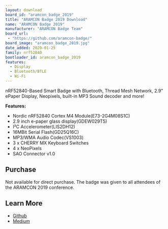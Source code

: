 ```yaml
---
layout: download
board_id: "aramcon_badge_2019"
title: "ARAMCON Badge 2019 Download"
name: "ARAMCON Badge 2019"
manufacturer: "ARAMCON Badge Team"
board_url:
 - "https://github.com/aramcon-badge/"
board_image: "aramcon_badge_2019.jpg"
date_added: 2020-01-25
family: nrf52840
bootloader_id: aramcon_badge_2019
features:
  - Display
  - Bluetooth/BTLE
  - Wi-Fi
---
```


nRF52840-Based Smart Badge with Bluetooth, Thread Mesh Network, 2.9" ePaper Display, Neopixels, built-in MP3 Sound decoder and more!

**Features:**
* Nordic nRF52840 Cortex M4 Module(E73-2G4M08S1C)
* 2.9 inch e-paper glass display(GDEW029T5)
* I²C Accelerometer(LIS2DH12)
* 16MBit Serial Flash(GD25Q16C)
* MP3/WMA Audio Codec(VS1003)
* 3 x CHERRY MX Keyboard Switches
* 4 x NeoPixels
* SAO Connector v1.0

## Purchase
Not available for direct purchase. The badge was given to all attendees of the ARAMCON 2019 conference.

## Learn More
* [Github](https://github.com/aramcon-badge/)
* [Medium](https://medium.com/@urish/the-smart-conference-badge-we-almost-failed-shipping-edb2b1ae85b6)

